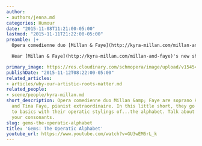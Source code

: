 ```yaml
---
author:
- authors/jenna.md
categories: Humour
date: "2015-11-08T11:21:00-05:00"
lastmod: "2015-11-11T21:22:00-05:00"
preamble: |+
  Opera comedienne duo [Millan & Faye](http://kyra-millan.com/millan-and-faye) are soprano [Kyra Millan](/kyra-millan-arts-education-counts/) and Tina Faye, pianist extraordinaire. In this little short, they go right back to basics with their operatic stylings of...the alphabet. Talk about singing on your consonants.

  Hear [Millan & Faye](http://kyra-millan.com/millan-and-faye)'s new show, "Millan and Faye present: The Opera," at Toronto's Four Seasons Centre in March 2016.

primary_image: https://res.cloudinary.com/schmopera/image/upload/v1545409169/media/webhook-uploads/1447000522212/2015-11-08---MillanFaye.jpg.jpg
publishDate: "2015-11-12T08:22:00-05:00"
related_articles:
- articles/why-our-artistic-roots-matter.md
related_people:
- scene/people/kyra-millan.md
short_description: Opera comedienne duo Millan &amp; Faye are soprano Kyra Millan
  and Tina Faye, pianist extraordinaire. In this little short, they go right back
  to basics with their operatic stylings of...the alphabet. Talk about singing on
  your consonants.
slug: gems-the-operatic-alphabet
title: 'Gems: The Operatic Alphabet'
youtube_url: https://www.youtube.com/watch?v=GU3wEM6rL_k
---
```



